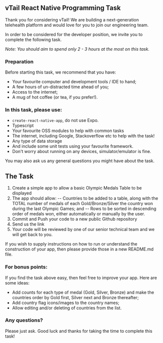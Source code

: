 ## vTail React Native Programming Task

Thank you for considering vTail! We are building a next-generation telehealth platform and would love for you to join our engineering team.

In order to be considered for the developer position, we invite you to complete the following task.

_Note: You should aim to spend only 2 - 3 hours at the most on this task._

### Preparation

Before starting this task, we recommend that you have:

- Your favourite computer and development tools / IDE to hand;
- A few hours of un-distracted time ahead of you;
- Access to the internet;
- A mug of hot coffee (or tea, if you prefer!).

### In this task, please use:

- `create-react-native-app`, do not use Expo.
- Typescript
- Your favourite OSS modules to help with common tasks
- The internet, including Google, Stackoverflow etc to help with the task!
- Any type of data storage
- And include some unit tests using your favourite framework.
- Don't worry about running on any devices, simulator/emulator is fine.

You may also ask us any general questions you might have about the task.

## The Task

1. Create a simple app to allow a basic Olympic Medals Table to be displayed
2. The app should allow:
   -- Countries to be added to a table, along with the TOTAL number of medals of each Gold/Bronze/Silver the country won during the last Olympic Games; and
   -- Rows to be sorted in descending order of medals won, either automatically or manually by the user.
3. Commit and Push your code to a new public Github repository
4. Send us the link
5. Your code will be reviewed by one of our senior technical team and we will get back to you.

If you wish to supply instructions on how to run or understand the construction of your app, then please provide those in a new README.md file.

### For bonus points:

If you find the task above easy, then feel free to improve your app. Here are some ideas:

- Add counts for each type of medal (Gold, Silver, Bronze) and make the countries order by Gold first, Silver next and Bronze thereafter;
- Add country flag icons/images to the country names;
- Allow editing and/or deleting of countries from the list.

### Any questions?

Please just ask.
Good luck and thanks for taking the time to complete this task!
